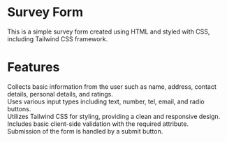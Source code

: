 <h1>Survey Form</h1>
This is a simple survey form created using HTML and styled with CSS, including Tailwind CSS framework.<br>

<h1>Features</h1>
Collects basic information from the user such as name, address, contact details, personal details, and ratings.<br>
Uses various input types including text, number, tel, email, and radio buttons.<br>
Utilizes Tailwind CSS for styling, providing a clean and responsive design.<br>
Includes basic client-side validation with the required attribute.<br>
Submission of the form is handled by a submit button.<br>
